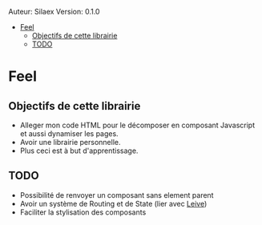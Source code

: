 
Auteur: Silaex
Version: 0.1.0

- [Feel](#feel)
  - [Objectifs de cette librairie](#objectifs-de-cette-librairie)
  - [TODO](#todo)

# Feel

## Objectifs de cette librairie

- Alleger mon code HTML pour le décomposer en composant Javascript et aussi dynamiser les pages.
- Avoir une librairie personnelle.
- Plus ceci est à but d'apprentissage.
  
## TODO

- Possibilité de renvoyer un composant sans element parent
- Avoir un système de Routing et de State (lier avec [Leive](https://github.com/Silaex/leive))
- Faciliter la stylisation des composants